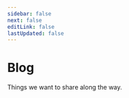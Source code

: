 ```yaml
---
sidebar: false
next: false
editLink: false
lastUpdated: false
---
```


<script setup>
import BlogPosts from "../../components/BlogPosts.vue";
</script>

# Blog

Things we want to share along the way.

<BlogPosts />
